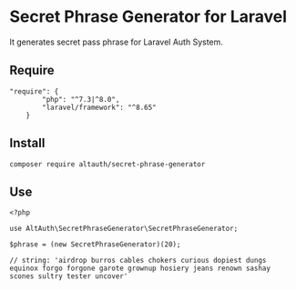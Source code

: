 # Secret Phrase Generator for Laravel

It generates secret pass phrase for Laravel Auth System.

## Require

    "require": {
            "php": "^7.3|^8.0",
            "laravel/framework": "^8.65"
        }
## Install

    composer require altauth/secret-phrase-generator


## Use

    <?php

    use AltAuth\SecretPhraseGenerator\SecretPhraseGenerator;

    $phrase = (new SecretPhraseGenerator)(20);

    // string: 'airdrop burros cables chokers curious dopiest dungs equinox forgo forgone garote grownup hosiery jeans renown sashay scones sultry tester uncover'
